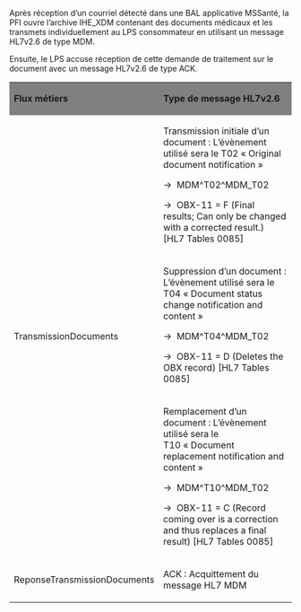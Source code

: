 Après réception d’un courriel détecté dans une BAL applicative MSSanté, la PFI ouvre l’archive IHE_XDM contenant des documents médicaux et les transmets individuellement au LPS consommateur en utilisant un message HL7v2.6 de type MDM.

Ensuite, le LPS accuse réception de cette demande de traitement sur le document avec un message HL7v2.6 de type ACK. 
<table width="680">
<tbody>
<tr>
<td style="background-color: grey; width: 217px;" width="217">
<p><strong>Flux m&eacute;tiers</strong></p>
</td>
<td style="background-color: grey; width: 217px;" width="463">
<p><strong>Type de message HL7v2.6</strong></p>
</td>
</tr>
<tr>
<td rowspan="3" width="217">
<p>TransmissionDocuments</p>
</td>
<td width="463">
<p>Transmission initiale d&rsquo;un document&nbsp;: L&rsquo;&eacute;v&egrave;nement utilis&eacute; sera le T02&nbsp;&laquo;&nbsp;Original document notification&nbsp;&raquo;</p>
<p>-&gt;&nbsp; MDM^T02^MDM_T02</p>
<p>-&gt;&nbsp; OBX-11 = F (Final results; Can only be changed with a corrected result.) [HL7 Tables 0085]</p>
</td>
</tr>
<tr>
<td width="463">
<p>Suppression d&rsquo;un document : L&rsquo;&eacute;v&egrave;nement utilis&eacute; sera le T04&nbsp;&laquo;&nbsp;Document status change notification and content&nbsp;&raquo;</p>
<p>-&gt;&nbsp; MDM^T04^MDM_T02</p>
<p>-&gt;&nbsp; OBX-11 = D (Deletes the OBX record) [HL7 Tables 0085]</p>
</td>
</tr>
<tr>
<td width="463">
<p>Remplacement d&rsquo;un document&nbsp;: L&rsquo;&eacute;v&egrave;nement utilis&eacute; sera le T10&nbsp;&laquo;&nbsp;Document replacement notification and content&nbsp;&raquo;</p>
<p>-&gt;&nbsp; MDM^T10^MDM_T02</p>
<p>-&gt;&nbsp; OBX-11 = C (Record coming over is a correction and thus replaces a final result) [HL7 Tables 0085]</p>
</td>
</tr>
<tr>
<td width="217">
<p>ReponseTransmissionDocuments</p>
</td>
<td width="463">
<p>ACK : Acquittement du message HL7 MDM</p>
</td>
</tr>
</tbody>
</table>